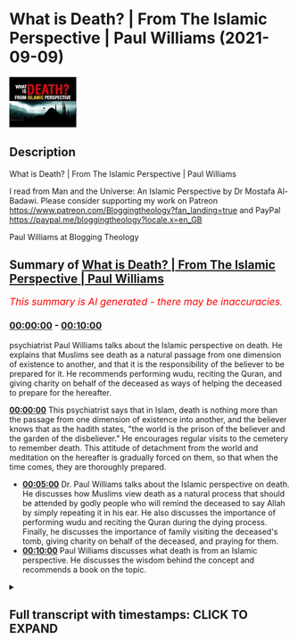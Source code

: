# What is Death? | From The Islamic Perspective | Paul Williams (2021-09-09)

![alt What is Death? | From The Islamic Perspective | Paul Williams](5ReVKmGz-LE.jpg "What is Death? | From The Islamic Perspective | Paul Williams")

## Description

What is Death? | From The Islamic Perspective | Paul Williams

I read from Man and the Universe: An Islamic Perspective by Dr Mostafa Al-Badawi. 
Please consider supporting my work on Patreon https://www.patreon.com/Bloggingtheology?fan_landing=true
and PayPal https://paypal.me/bloggingtheology?locale.x=en_GB

Paul Williams at Blogging Theology

## Summary of [What is Death? | From The Islamic Perspective | Paul Williams](https://www.youtube.com/watch?v=5ReVKmGz-LE)


*<span style="color:red; font-size:125%">This summary is AI generated - there may be inaccuracies</span>. [](/)*

### [00:00:00](https://www.youtube.com/watch?v=5ReVKmGz-LE&t=0) - [00:10:00](https://www.youtube.com/watch?v=5ReVKmGz-LE&t=600)

 psychiatrist Paul Williams talks about the Islamic perspective on death. He explains that Muslims see death as a natural passage from one dimension of existence to another, and that it is the responsibility of the believer to be prepared for it. He recommends performing wudu, reciting the Quran, and giving charity on behalf of the deceased as ways of helping the deceased to prepare for the hereafter.

**[00:00:00](https://www.youtube.com/watch?v=5ReVKmGz-LE&t=0)** This psychiatrist says that in Islam, death is nothing more than the passage from one dimension of existence into another, and the believer knows that as the hadith states, "the world is the prison of the believer and the garden of the disbeliever." He encourages regular visits to the cemetery to remember death. This attitude of detachment from the world and meditation on the hereafter is gradually forced on them, so that when the time comes, they are thoroughly prepared.
* **[00:05:00](https://www.youtube.com/watch?v=5ReVKmGz-LE&t=300)**  Dr. Paul Williams talks about the Islamic perspective on death. He discusses how Muslims view death as a natural process that should be attended by godly people who will remind the deceased to say Allah by simply repeating it in his ear. He also discusses the importance of performing wudu and reciting the Quran during the dying process. Finally, he discusses the importance of family visiting the deceased's tomb, giving charity on behalf of the deceased, and praying for them.
* **[00:10:00](https://www.youtube.com/watch?v=5ReVKmGz-LE&t=600)**  Paul Williams discusses what death is from an Islamic perspective. He discusses the wisdom behind the concept and recommends a book on the topic.

<details><summary><h2>Full transcript with timestamps: CLICK TO EXPAND</h2></summary>

[0:00:01](https://youtu.be/5ReVKmGz-LE?t=1) if we watch the western media we see an  
[0:00:03](https://youtu.be/5ReVKmGz-LE?t=3) ever increasing pressure to accept  
[0:00:06](https://youtu.be/5ReVKmGz-LE?t=6) euthanasia and so-called assisted  
[0:00:09](https://youtu.be/5ReVKmGz-LE?t=9) suicide  
[0:00:10](https://youtu.be/5ReVKmGz-LE?t=10) and i want to share with you some very  
[0:00:12](https://youtu.be/5ReVKmGz-LE?t=12) insightful comments by a distinguished  
[0:00:14](https://youtu.be/5ReVKmGz-LE?t=14) psychiatrist mustafa al-badawi in his  
[0:00:17](https://youtu.be/5ReVKmGz-LE?t=17) book man and the universe an islamic  
[0:00:20](https://youtu.be/5ReVKmGz-LE?t=20) perspective  
[0:00:21](https://youtu.be/5ReVKmGz-LE?t=21) he's a consultant psychiatrist and  
[0:00:23](https://youtu.be/5ReVKmGz-LE?t=23) member of the royal college of  
[0:00:25](https://youtu.be/5ReVKmGz-LE?t=25) psychiatrists  
[0:00:27](https://youtu.be/5ReVKmGz-LE?t=27) and in this book on page 122 he writes  
[0:00:32](https://youtu.be/5ReVKmGz-LE?t=32) we have said earlier that death is  
[0:00:34](https://youtu.be/5ReVKmGz-LE?t=34) nothing more than the passage from one  
[0:00:36](https://youtu.be/5ReVKmGz-LE?t=36) dimension of existence into another  
[0:00:39](https://youtu.be/5ReVKmGz-LE?t=39) and the believer knows that as the  
[0:00:42](https://youtu.be/5ReVKmGz-LE?t=42) hadith states the world is the prison of  
[0:00:45](https://youtu.be/5ReVKmGz-LE?t=45) the believer and the garden of the  
[0:00:48](https://youtu.be/5ReVKmGz-LE?t=48) disbeliever such an interesting haditha  
[0:00:51](https://youtu.be/5ReVKmGz-LE?t=51) those who long to meet their lord in the  
[0:00:54](https://youtu.be/5ReVKmGz-LE?t=54) perfection of the life to come  
[0:00:57](https://youtu.be/5ReVKmGz-LE?t=57) experience the world's distractions and  
[0:00:59](https://youtu.be/5ReVKmGz-LE?t=59) pleasures as so many obstacles standing  
[0:01:03](https://youtu.be/5ReVKmGz-LE?t=63) between them and their goal  
[0:01:06](https://youtu.be/5ReVKmGz-LE?t=66) they struggle against their own egos and  
[0:01:09](https://youtu.be/5ReVKmGz-LE?t=69) feel their brother's sufferings as  
[0:01:11](https://youtu.be/5ReVKmGz-LE?t=71) acutely as they feel their own  
[0:01:15](https://youtu.be/5ReVKmGz-LE?t=75) they are constantly resisting the  
[0:01:17](https://youtu.be/5ReVKmGz-LE?t=77) downward pull of the world and are  
[0:01:19](https://youtu.be/5ReVKmGz-LE?t=79) offended and aggrieved by deviant  
[0:01:21](https://youtu.be/5ReVKmGz-LE?t=81) behavior in others  
[0:01:24](https://youtu.be/5ReVKmGz-LE?t=84) they also know that quote those who love  
[0:01:27](https://youtu.be/5ReVKmGz-LE?t=87) to meet god god loves to meet them  
[0:01:30](https://youtu.be/5ReVKmGz-LE?t=90) that's a hadith in muslim  
[0:01:33](https://youtu.be/5ReVKmGz-LE?t=93) and they know of the peace and delights  
[0:01:36](https://youtu.be/5ReVKmGz-LE?t=96) of the garden and the beatific vision of  
[0:01:39](https://youtu.be/5ReVKmGz-LE?t=99) the divine countenance  
[0:01:42](https://youtu.be/5ReVKmGz-LE?t=102) the weaker a man's faith and the greater  
[0:01:44](https://youtu.be/5ReVKmGz-LE?t=104) his ignorance of these matters  
[0:01:47](https://youtu.be/5ReVKmGz-LE?t=107) the greater will be his attachment to  
[0:01:49](https://youtu.be/5ReVKmGz-LE?t=109) the world and reluctance to separate  
[0:01:52](https://youtu.be/5ReVKmGz-LE?t=112) from it this is why we are strongly  
[0:01:55](https://youtu.be/5ReVKmGz-LE?t=115) encouraged to remember death frequently  
[0:01:58](https://youtu.be/5ReVKmGz-LE?t=118) remember often the defeater of death  
[0:02:01](https://youtu.be/5ReVKmGz-LE?t=121) remember often the defeater of pleasures  
[0:02:04](https://youtu.be/5ReVKmGz-LE?t=124) death that's a hadith in eternity said  
[0:02:07](https://youtu.be/5ReVKmGz-LE?t=127) the prophet  
[0:02:08](https://youtu.be/5ReVKmGz-LE?t=128) may god's blessings and peace be upon  
[0:02:10](https://youtu.be/5ReVKmGz-LE?t=130) him  
[0:02:12](https://youtu.be/5ReVKmGz-LE?t=132) and when asked  
[0:02:13](https://youtu.be/5ReVKmGz-LE?t=133) who among believers are the most  
[0:02:15](https://youtu.be/5ReVKmGz-LE?t=135) sagacious sagacious means wise he  
[0:02:19](https://youtu.be/5ReVKmGz-LE?t=139) replied  
[0:02:20](https://youtu.be/5ReVKmGz-LE?t=140) those who remember death most often and  
[0:02:23](https://youtu.be/5ReVKmGz-LE?t=143) are the best in preparing for what  
[0:02:25](https://youtu.be/5ReVKmGz-LE?t=145) follows it  
[0:02:26](https://youtu.be/5ReVKmGz-LE?t=146) those are the sagacious  
[0:02:29](https://youtu.be/5ReVKmGz-LE?t=149) that's hadith  
[0:02:33](https://youtu.be/5ReVKmGz-LE?t=153) he encouraged regular visits to the  
[0:02:36](https://youtu.be/5ReVKmGz-LE?t=156) cemetery for the same reason  
[0:02:38](https://youtu.be/5ReVKmGz-LE?t=158) the remembrance of death detaches one  
[0:02:41](https://youtu.be/5ReVKmGz-LE?t=161) from the world reduces everything in it  
[0:02:43](https://youtu.be/5ReVKmGz-LE?t=163) to its proper proportions and renders  
[0:02:46](https://youtu.be/5ReVKmGz-LE?t=166) death and the events that are to follow  
[0:02:49](https://youtu.be/5ReVKmGz-LE?t=169) it familiar and much less frightening  
[0:02:53](https://youtu.be/5ReVKmGz-LE?t=173) this makes death itself much easier  
[0:02:57](https://youtu.be/5ReVKmGz-LE?t=177) most muslims nowadays however are  
[0:03:00](https://youtu.be/5ReVKmGz-LE?t=180) ignorant of these things and others  
[0:03:02](https://youtu.be/5ReVKmGz-LE?t=182) horrified by the mere mention of death  
[0:03:06](https://youtu.be/5ReVKmGz-LE?t=186) their attitude is thus the exact  
[0:03:08](https://youtu.be/5ReVKmGz-LE?t=188) opposite of what it ought to be  
[0:03:11](https://youtu.be/5ReVKmGz-LE?t=191) they come that much closer to the  
[0:03:13](https://youtu.be/5ReVKmGz-LE?t=193) disbelievers stance  
[0:03:16](https://youtu.be/5ReVKmGz-LE?t=196) who because they know of no paradise  
[0:03:19](https://youtu.be/5ReVKmGz-LE?t=199) apart from this life  
[0:03:21](https://youtu.be/5ReVKmGz-LE?t=201) are exceedingly reluctant to leave it  
[0:03:23](https://youtu.be/5ReVKmGz-LE?t=203) and can never understand that someone in  
[0:03:26](https://youtu.be/5ReVKmGz-LE?t=206) his right mind should be eager to do so  
[0:03:31](https://youtu.be/5ReVKmGz-LE?t=211) one of the obvious mercies that god  
[0:03:33](https://youtu.be/5ReVKmGz-LE?t=213) bestows upon his nation  
[0:03:36](https://youtu.be/5ReVKmGz-LE?t=216) is that many of those muslims who live  
[0:03:39](https://youtu.be/5ReVKmGz-LE?t=219) in forgetfulness of their lives to come  
[0:03:42](https://youtu.be/5ReVKmGz-LE?t=222) are made to suffer a long illness before  
[0:03:45](https://youtu.be/5ReVKmGz-LE?t=225) their death  
[0:03:46](https://youtu.be/5ReVKmGz-LE?t=226) when i read this sentence by the way  
[0:03:48](https://youtu.be/5ReVKmGz-LE?t=228) when i first read it i was  
[0:03:50](https://youtu.be/5ReVKmGz-LE?t=230) wow that's such an extraordinary thing  
[0:03:52](https://youtu.be/5ReVKmGz-LE?t=232) to say and so  
[0:03:54](https://youtu.be/5ReVKmGz-LE?t=234) you know it's a paradigm shift in how we  
[0:03:56](https://youtu.be/5ReVKmGz-LE?t=236) perceive illness and death just read it  
[0:03:58](https://youtu.be/5ReVKmGz-LE?t=238) again i think it's such an amazing  
[0:04:00](https://youtu.be/5ReVKmGz-LE?t=240) statement one of the obvious mercies he  
[0:04:02](https://youtu.be/5ReVKmGz-LE?t=242) says  
[0:04:03](https://youtu.be/5ReVKmGz-LE?t=243) that god bestows upon his nation in  
[0:04:05](https://youtu.be/5ReVKmGz-LE?t=245) other words the ummah the worldwide  
[0:04:07](https://youtu.be/5ReVKmGz-LE?t=247) group of muslims is that many of those  
[0:04:09](https://youtu.be/5ReVKmGz-LE?t=249) muslims who live in forget in  
[0:04:11](https://youtu.be/5ReVKmGz-LE?t=251) forgetfulness of their lives to come  
[0:04:15](https://youtu.be/5ReVKmGz-LE?t=255) are made to suffer a long illness before  
[0:04:18](https://youtu.be/5ReVKmGz-LE?t=258) their death  
[0:04:20](https://youtu.be/5ReVKmGz-LE?t=260) the result is that detachment from the  
[0:04:22](https://youtu.be/5ReVKmGz-LE?t=262) world and meditation on the hereafter is  
[0:04:25](https://youtu.be/5ReVKmGz-LE?t=265) gradually forced on them  
[0:04:27](https://youtu.be/5ReVKmGz-LE?t=267) so that when the time comes they are  
[0:04:30](https://youtu.be/5ReVKmGz-LE?t=270) thoroughly prepared so that's why this  
[0:04:33](https://youtu.be/5ReVKmGz-LE?t=273) psychiatrist says it's a mercy long  
[0:04:35](https://youtu.be/5ReVKmGz-LE?t=275) illness because it makes you face the  
[0:04:37](https://youtu.be/5ReVKmGz-LE?t=277) realities rather than a quick end  
[0:04:40](https://youtu.be/5ReVKmGz-LE?t=280) that is why the notion he writes of  
[0:04:42](https://youtu.be/5ReVKmGz-LE?t=282) euthanasia  
[0:04:44](https://youtu.be/5ReVKmGz-LE?t=284) does not arise in a muslim climate  
[0:04:48](https://youtu.be/5ReVKmGz-LE?t=288) some of the west's current attitude that  
[0:04:50](https://youtu.be/5ReVKmGz-LE?t=290) life must be prolonged at any cost has  
[0:04:53](https://youtu.be/5ReVKmGz-LE?t=293) crept in  
[0:04:55](https://youtu.be/5ReVKmGz-LE?t=295) however especially among muslim medical  
[0:04:58](https://youtu.be/5ReVKmGz-LE?t=298) practitioners of course this author is a  
[0:05:00](https://youtu.be/5ReVKmGz-LE?t=300) doctor himself so he's talking about his  
[0:05:02](https://youtu.be/5ReVKmGz-LE?t=302) colleagues  
[0:05:04](https://youtu.be/5ReVKmGz-LE?t=304) and by the same token the islamic  
[0:05:05](https://youtu.be/5ReVKmGz-LE?t=305) concern in providing the muslim with a  
[0:05:08](https://youtu.be/5ReVKmGz-LE?t=308) dignified death has weakened  
[0:05:11](https://youtu.be/5ReVKmGz-LE?t=311) to insist on saving someone's life at  
[0:05:15](https://youtu.be/5ReVKmGz-LE?t=315) all costs may mean in many instances  
[0:05:18](https://youtu.be/5ReVKmGz-LE?t=318) keeping him in intensive care with tubes  
[0:05:21](https://youtu.be/5ReVKmGz-LE?t=321) coming out of every single orifice  
[0:05:24](https://youtu.be/5ReVKmGz-LE?t=324) unable to speak or say the shahada  
[0:05:27](https://youtu.be/5ReVKmGz-LE?t=327) and distracted by the frantic activities  
[0:05:30](https://youtu.be/5ReVKmGz-LE?t=330) of the staff isn't that a horrible image  
[0:05:33](https://youtu.be/5ReVKmGz-LE?t=333) you know but seeking to prolong life  
[0:05:36](https://youtu.be/5ReVKmGz-LE?t=336) what how whatever cost however degrading  
[0:05:39](https://youtu.be/5ReVKmGz-LE?t=339) it may be for the dignity of the person  
[0:05:42](https://youtu.be/5ReVKmGz-LE?t=342) this extraordinary um image and that's  
[0:05:44](https://youtu.be/5ReVKmGz-LE?t=344) where we're at today in hospitals in the  
[0:05:46](https://youtu.be/5ReVKmGz-LE?t=346) west  
[0:05:48](https://youtu.be/5ReVKmGz-LE?t=348) it is much more important to allow a  
[0:05:50](https://youtu.be/5ReVKmGz-LE?t=350) muslim to die as he should  
[0:05:52](https://youtu.be/5ReVKmGz-LE?t=352) than to try to save his life at the cost  
[0:05:54](https://youtu.be/5ReVKmGz-LE?t=354) of robbing him of his opportunity to do  
[0:05:58](https://youtu.be/5ReVKmGz-LE?t=358) so  
[0:05:59](https://youtu.be/5ReVKmGz-LE?t=359) for dying should be attended by godly  
[0:06:02](https://youtu.be/5ReVKmGz-LE?t=362) people who will remind him to say allah  
[0:06:06](https://youtu.be/5ReVKmGz-LE?t=366) by simply repeating it in his ear not by  
[0:06:09](https://youtu.be/5ReVKmGz-LE?t=369) commanding him to say it  
[0:06:11](https://youtu.be/5ReVKmGz-LE?t=371) they should also recite yah sin as a  
[0:06:14](https://youtu.be/5ReVKmGz-LE?t=374) chapter in the quran and other portions  
[0:06:17](https://youtu.be/5ReVKmGz-LE?t=377) of the quran and continuously pray for  
[0:06:19](https://youtu.be/5ReVKmGz-LE?t=379) him  
[0:06:21](https://youtu.be/5ReVKmGz-LE?t=381) the dying should be helped to remain in  
[0:06:23](https://youtu.be/5ReVKmGz-LE?t=383) a state of ritual purity and to repeat  
[0:06:26](https://youtu.be/5ReVKmGz-LE?t=386) their wudu  
[0:06:27](https://youtu.be/5ReVKmGz-LE?t=387) whenever broken and they should be  
[0:06:29](https://youtu.be/5ReVKmGz-LE?t=389) reminded of the immensity of god's mercy  
[0:06:33](https://youtu.be/5ReVKmGz-LE?t=393) of the expected intercession by the  
[0:06:35](https://youtu.be/5ReVKmGz-LE?t=395) prophet upon whom be peace and of other  
[0:06:38](https://youtu.be/5ReVKmGz-LE?t=398) hopeful things  
[0:06:39](https://youtu.be/5ReVKmGz-LE?t=399) in this way the dying person may die  
[0:06:43](https://youtu.be/5ReVKmGz-LE?t=403) hoping for god's mercy and expecting his  
[0:06:46](https://youtu.be/5ReVKmGz-LE?t=406) forgiveness for god says in the hadith  
[0:06:49](https://youtu.be/5ReVKmGz-LE?t=409) could see  
[0:06:50](https://youtu.be/5ReVKmGz-LE?t=410) i am as my servant thinks me to be  
[0:06:56](https://youtu.be/5ReVKmGz-LE?t=416) that's a hadith by the way in bukhari  
[0:06:58](https://youtu.be/5ReVKmGz-LE?t=418) and muslim  
[0:07:00](https://youtu.be/5ReVKmGz-LE?t=420) as for the family of the deceased they  
[0:07:03](https://youtu.be/5ReVKmGz-LE?t=423) should be attended to by comforting them  
[0:07:06](https://youtu.be/5ReVKmGz-LE?t=426) and assisting them through their  
[0:07:07](https://youtu.be/5ReVKmGz-LE?t=427) mourning  
[0:07:09](https://youtu.be/5ReVKmGz-LE?t=429) the expression of sorrow pain and anger  
[0:07:12](https://youtu.be/5ReVKmGz-LE?t=432) is encouraged and accepted providing it  
[0:07:15](https://youtu.be/5ReVKmGz-LE?t=435) does not turn into histrionics which are  
[0:07:18](https://youtu.be/5ReVKmGz-LE?t=438) strictly forbidden and sometimes you get  
[0:07:21](https://youtu.be/5ReVKmGz-LE?t=441) these images of people wailing and  
[0:07:23](https://youtu.be/5ReVKmGz-LE?t=443) screaming and you know basically going  
[0:07:25](https://youtu.be/5ReVKmGz-LE?t=445) insane when someone pop this in islam is  
[0:07:28](https://youtu.be/5ReVKmGz-LE?t=448) completely unacceptable  
[0:07:31](https://youtu.be/5ReVKmGz-LE?t=451) in islam as he says they are allowed to  
[0:07:33](https://youtu.be/5ReVKmGz-LE?t=453) weep and mourn in full but never to slap  
[0:07:35](https://youtu.be/5ReVKmGz-LE?t=455) their faces or to rend their clothes  
[0:07:38](https://youtu.be/5ReVKmGz-LE?t=458) ripping on ripping their clothes  
[0:07:39](https://youtu.be/5ReVKmGz-LE?t=459) although it obviously happens at times  
[0:07:42](https://youtu.be/5ReVKmGz-LE?t=462) they are reminded that quote god is more  
[0:07:45](https://youtu.be/5ReVKmGz-LE?t=465) compassionate to them than a mother is  
[0:07:48](https://youtu.be/5ReVKmGz-LE?t=468) to her infant that's a quote from ibn  
[0:07:51](https://youtu.be/5ReVKmGz-LE?t=471) maja hadith  
[0:07:53](https://youtu.be/5ReVKmGz-LE?t=473) that this is another trial that they  
[0:07:56](https://youtu.be/5ReVKmGz-LE?t=476) must suffer and that if they would only  
[0:07:58](https://youtu.be/5ReVKmGz-LE?t=478) allow him that god god will help them  
[0:08:02](https://youtu.be/5ReVKmGz-LE?t=482) and fortitude and put fortitude in their  
[0:08:05](https://youtu.be/5ReVKmGz-LE?t=485) hearts forgive their sins and raise  
[0:08:08](https://youtu.be/5ReVKmGz-LE?t=488) their degrees for it  
[0:08:10](https://youtu.be/5ReVKmGz-LE?t=490) they are reminded that no loss equals  
[0:08:12](https://youtu.be/5ReVKmGz-LE?t=492) that of the prophet upon him be peace  
[0:08:15](https://youtu.be/5ReVKmGz-LE?t=495) and that even he had to suffer the death  
[0:08:17](https://youtu.be/5ReVKmGz-LE?t=497) of all his children but one  
[0:08:20](https://youtu.be/5ReVKmGz-LE?t=500) fatima may allah be pleased with her  
[0:08:23](https://youtu.be/5ReVKmGz-LE?t=503) and of many of his loved ones  
[0:08:28](https://youtu.be/5ReVKmGz-LE?t=508) all those who come to offer their  
[0:08:29](https://youtu.be/5ReVKmGz-LE?t=509) condolences are expected to participate  
[0:08:32](https://youtu.be/5ReVKmGz-LE?t=512) in this assuaging process each in his  
[0:08:35](https://youtu.be/5ReVKmGz-LE?t=515) own manner  
[0:08:37](https://youtu.be/5ReVKmGz-LE?t=517) the neighbors and relatives are expected  
[0:08:39](https://youtu.be/5ReVKmGz-LE?t=519) to take over the task of preparing food  
[0:08:42](https://youtu.be/5ReVKmGz-LE?t=522) for the visitors seeing to the household  
[0:08:45](https://youtu.be/5ReVKmGz-LE?t=525) needs and remaining alert for any kind  
[0:08:47](https://youtu.be/5ReVKmGz-LE?t=527) of practical help that may be required  
[0:08:50](https://youtu.be/5ReVKmGz-LE?t=530) of them at any time  
[0:08:53](https://youtu.be/5ReVKmGz-LE?t=533) the family will be encouraged to visit  
[0:08:55](https://youtu.be/5ReVKmGz-LE?t=535) the tomb give away charity on behalf of  
[0:08:58](https://youtu.be/5ReVKmGz-LE?t=538) the deceased pray for him recite the  
[0:09:01](https://youtu.be/5ReVKmGz-LE?t=541) quran and if required perform hajj and  
[0:09:04](https://youtu.be/5ReVKmGz-LE?t=544) umrah on his behalf  
[0:09:07](https://youtu.be/5ReVKmGz-LE?t=547) until recently people of both sexes were  
[0:09:10](https://youtu.be/5ReVKmGz-LE?t=550) encouraged to remarry not very long  
[0:09:12](https://youtu.be/5ReVKmGz-LE?t=552) after losing their spouse  
[0:09:14](https://youtu.be/5ReVKmGz-LE?t=554) this resulted in the effective  
[0:09:16](https://youtu.be/5ReVKmGz-LE?t=556) reorganization of their lives materially  
[0:09:19](https://youtu.be/5ReVKmGz-LE?t=559) and emotionally and the adequate  
[0:09:22](https://youtu.be/5ReVKmGz-LE?t=562) fulfillment of the children's needs  
[0:09:24](https://youtu.be/5ReVKmGz-LE?t=564) isn't that interesting  
[0:09:26](https://youtu.be/5ReVKmGz-LE?t=566) anger and resentment against heaven and  
[0:09:29](https://youtu.be/5ReVKmGz-LE?t=569) the possibility of psychological  
[0:09:31](https://youtu.be/5ReVKmGz-LE?t=571) dysfunction are again more likely to  
[0:09:34](https://youtu.be/5ReVKmGz-LE?t=574) occur the more remote the bereaved  
[0:09:37](https://youtu.be/5ReVKmGz-LE?t=577) person's cognitive structure is from the  
[0:09:40](https://youtu.be/5ReVKmGz-LE?t=580) islamic values and principles outlined  
[0:09:43](https://youtu.be/5ReVKmGz-LE?t=583) earlier  
[0:09:45](https://youtu.be/5ReVKmGz-LE?t=585) obviously such people will need more  
[0:09:48](https://youtu.be/5ReVKmGz-LE?t=588) intensive attention  
[0:09:50](https://youtu.be/5ReVKmGz-LE?t=590) let's end of that isn't that  
[0:09:51](https://youtu.be/5ReVKmGz-LE?t=591) extraordinary um  
[0:09:53](https://youtu.be/5ReVKmGz-LE?t=593) this book is full of most amazing  
[0:09:55](https://youtu.be/5ReVKmGz-LE?t=595) insights into a different way an  
[0:09:57](https://youtu.be/5ReVKmGz-LE?t=597) alternative vision of how to live our  
[0:10:00](https://youtu.be/5ReVKmGz-LE?t=600) lives for those of us who live in the  
[0:10:01](https://youtu.be/5ReVKmGz-LE?t=601) west we won't hear about this  
[0:10:03](https://youtu.be/5ReVKmGz-LE?t=603) perspective normally muslims in the  
[0:10:05](https://youtu.be/5ReVKmGz-LE?t=605) headlines are obviously uh associated  
[0:10:08](https://youtu.be/5ReVKmGz-LE?t=608) with uh egregious uh activities but here  
[0:10:11](https://youtu.be/5ReVKmGz-LE?t=611) here we have uh  
[0:10:13](https://youtu.be/5ReVKmGz-LE?t=613) wisdom deep wisdom from an islamic  
[0:10:15](https://youtu.be/5ReVKmGz-LE?t=615) perspective so i do recommend this book  
[0:10:17](https://youtu.be/5ReVKmGz-LE?t=617) until next time  

</details>
